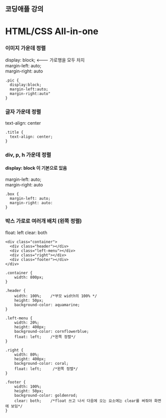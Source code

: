 ## 코딩애플 강의
# HTML/CSS All-in-one 

### 이미지 가운데 정렬
display: block;   <--- 가로행을 모두 차지 </br>
margin-left: auto; </br>
margin-right: auto </br>
```
.pic {
  display:block;
  margin-left:auto; 
  margin-right:auto"
}
```
### 글자 가운데 정렬
text-align: center
```
.title {
  text-align: center;
}
```
### div, p, h 가운데 정렬
#### display: block 이 기본으로 있음
margin-left: auto; </br>
margin-right: auto </br>
```
.box {
  margin-left: auto;
  margin-right: auto:
}
```
### 박스 가로로 여러개 배치 (왼쪽 정렬)
float: left 
clear: both
```
<div class="container">
  <div class="header"></div>
  <div class="left-menu"></div>
  <div class="right"></div>
  <div class="footer"></div>
</div>
```
```
.container {
    width: 800px;
}

.header {
    width: 100%;    /*부모 width의 100% */
    height: 50px;
    background-color: aquamarine;
}

.left-menu {
    width: 20%;
    height: 400px;
    background-color: cornflowerblue;
    float: left;    /*왼쪽 정렬*/
}

.right {
    width: 80%;
    height: 400px;
    background-color: coral;
    float: left;     /*왼쪽 정렬*/
}

.footer {
    width: 100%;
    height: 50px;
    background-color: goldenrod;
    clear: both;    /*float 쓰고 나서 다음에 오는 요소에는 clear를 써줘야 화면에 보임*/
}
```

